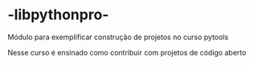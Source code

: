 # -libpythonpro-
Módulo para exemplificar construção de projetos no curso pytools

Nesse curso é ensinado como contribuir com projetos de código aberto